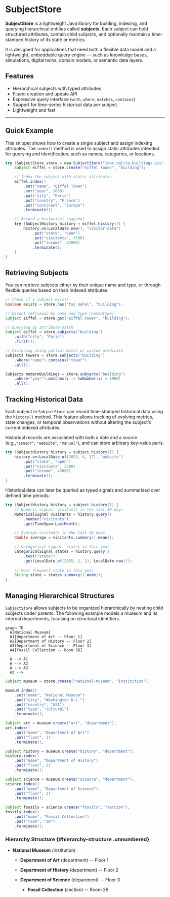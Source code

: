 # SubjectStore

**SubjectStore** is a lightweight Java library for building, indexing, and querying hierarchical entities called **subjects**. Each subject can hold structured attributes, contain child subjects, and optionally maintain a time-stamped history of its state or metrics.

It is designed for applications that need both a flexible data model and a lightweight, embeddable query engine — such as knowledge bases, simulations, digital twins, domain models, or semantic data layers.

## Features

- Hierarchical subjects with typed attributes
- Fluent creation and update API
- Expressive query interface (`with`, `where`, `matches`, `contains`)
- Support for time-series historical data per subject
- Lightweight and fast

---

## Quick Example

This snippet shows how to create a single subject and assign indexing attributes. The `index()` method is used to assign  static attributes intended for querying and identification, such as names, categories, or locations. 

```java
try (SubjectStore store = new SubjectStore("jdbc:sqlite:buildings.iss")) {
    Subject eiffel = store.create("eiffel tower", "building");

    // Index the subject with static attributes
    eiffel.index()
        .set("name", "Eiffel Tower")
        .set("year", 1889)
        .put("city", "Paris")
        .put("country", "France")
        .put("continent", "Europe")
        .terminate();

    // Record a historical snapshot
    try (SubjectHistory history = eiffel.history()) {
        history.on(LocalDate.now(), "visitor-data")
            .put("state", "open")
            .put("visitants", 3500)
            .put("income", 42000)
            .terminate();
    }
}
```

## Retrieving Subjects

You can retrieve subjects either by their unique name and type, or through flexible queries based on their indexed attributes.

```java
// Check if a subject exists
boolean exists = store.has("taj mahal", "building");

// Direct retrieval by name and type (namedType)
Subject eiffel = store.get("eiffel tower", "building");

// Querying by attribute match
Subject eiffel = store.subjects("building")
    .with("city", "Paris")
    .first();

// Filtering using partial match or custom predicate
Subjects towers = store.subjects("building")
    .where("name").contains("tower")
    .all();

Subjects modernBuildings = store.subjects("building")
    .where("year").matches(v -> toNumber(v) > 1900)
    .all();

```

## Tracking Historical Data

Each subject in `SubjectStore` can record time-stamped historical data using the `history()` method. This feature allows tracking of evolving metrics, state changes, or temporal observations without altering the subject’s current indexed attributes.

Historical records are associated with both a date and a source (e.g.,`"sensor"`, `"website"`, `"manual"`), and can store arbitrary key-value pairs.

```java
try (SubjectHistory history = subject.history()) {
    history.on(LocalDate.of(2025, 4, 17), "website")
        .put("state", "open")
        .put("visitants", 3500)
        .put("income", 42000)
        .terminate();
}
```

Historical data can later be queried as typed signals and summarized over defined time periods:

``` java
try (SubjectHistory history = subject.history()) {
    // Numeric signal: visitants in the last 30 days
    NumericalSignal visitants = history.query()
        .number("visitants")
        .get(TimeSpan.LastMonth);

    // Average visitants in the last 30 days
    double average = visitants.summary().mean();

    // Categorical signal: states in this year
    CategoricalSignal states = history.query()
        .text("state")
        .get(LocalDate.of(2025, 1, 1), LocalDate.now());
        
    // Most frequent state in this year
    String state = states.summary().mode();
}
```

## Managing Hierarchical Structures

`SubjectStore` allows subjects to be organized hierarchically by nesting child subjects under parents. The following example models a museum and its internal departments, focusing on structural identifiers.

```mermaid
graph TD
  A[National Museum]
  A1[Department of Art -- Floor 1]
  A2[Department of History -- Floor 2]
  A3[Department of Science -- Floor 3]
  A4[Fossil Collection -- Room 3B]

  A --> A1
  A --> A2
  A --> A3
  A3 --> 
```

```java
Subject museum = store.create("national-museum", "institution");

museum.index()
    .set("name", "National Museum")
    .put("city", "Washington D.C.")
    .put("country", "USA")
    .put("type", "cultural")
    .terminate();

Subject art = museum.create("art", "department");
art.index()
    .put("name", "Department of Art")
    .put("floor", 1)
    .terminate();

Subject history = museum.create("history", "department");
history.index()
    .put("name", "Department of History")
    .put("floor", 2)
    .terminate();

Subject science = museum.create("science", "department");
science.index()
    .put("name", "Department of Science")
    .put("floor", 3)
    .terminate();

Subject fossils = science.create("fossils", "section");
fossils.index()
    .put("name", "Fossil Collection")
    .put("room", "3B")
    .terminate();

```

### Hierarchy Structure {#hierarchy-structure .unnumbered}

-   **National Museum** (institution)

    -   **Department of Art** (department) -- Floor 1

    -   **Department of History** (department) -- Floor 2

    -   **Department of Science** (department) -- Floor 3

        -   **Fossil Collection** (section) -- Room 3B
